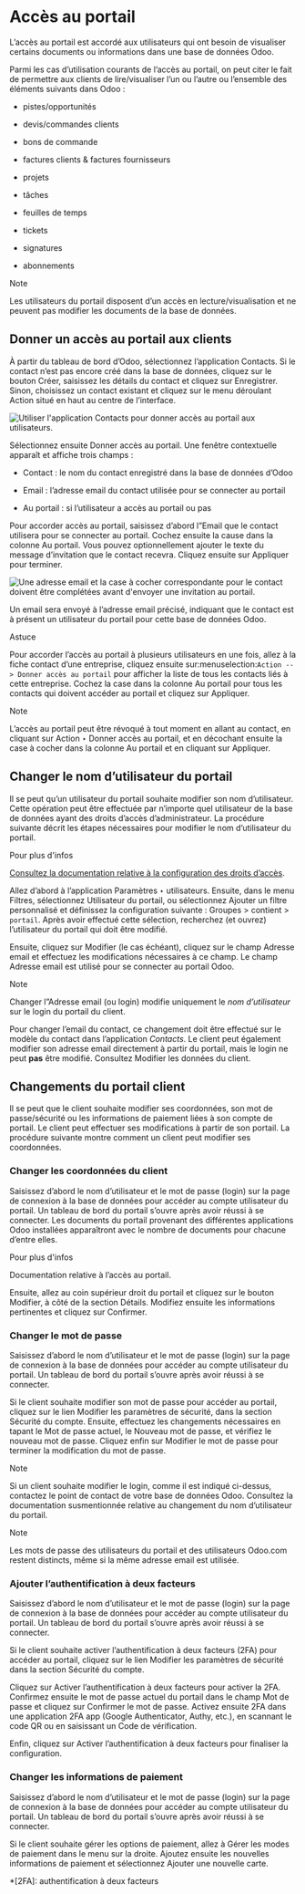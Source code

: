 # Accès au portail

L’accès au portail est accordé aux utilisateurs qui ont besoin de visualiser
certains documents ou informations dans une base de données Odoo.

Parmi les cas d’utilisation courants de l’accès au portail, on peut citer le
fait de permettre aux clients de lire/visualiser l’un ou l’autre ou l’ensemble
des éléments suivants dans Odoo :

  * pistes/opportunités

  * devis/commandes clients

  * bons de commande

  * factures clients & factures fournisseurs

  * projets

  * tâches

  * feuilles de temps

  * tickets

  * signatures

  * abonnements

Note

Les utilisateurs du portail disposent d’un accès en lecture/visualisation et
ne peuvent pas modifier les documents de la base de données.

## Donner un accès au portail aux clients

À partir du tableau de bord d’Odoo, sélectionnez l’application Contacts. Si le
contact n’est pas encore créé dans la base de données, cliquez sur le bouton
Créer, saisissez les détails du contact et cliquez sur Enregistrer. Sinon,
choisissez un contact existant et cliquez sur le menu déroulant Action situé
en haut au centre de l’interface.

![Utiliser l'application Contacts pour donner accès au portail aux
utilisateurs.](../../../_images/grant-portal-access.png)

Sélectionnez ensuite Donner accès au portail. Une fenêtre contextuelle
apparaît et affiche trois champs :

  * Contact : le nom du contact enregistré dans la base de données d’Odoo

  * Email : l’adresse email du contact utilisée pour se connecter au portail

  * Au portail : si l’utilisateur a accès au portail ou pas

Pour accorder accès au portail, saisissez d’abord l”Email que le contact
utilisera pour se connecter au portail. Cochez ensuite la cause dans la
colonne Au portail. Vous pouvez optionnellement ajouter le texte du message
d’invitation que le contact recevra. Cliquez ensuite sur Appliquer pour
terminer.

![Une adresse email et la case à cocher correspondante pour le contact doivent
être complétées avant d'envoyer une invitation au
portail.](../../../_images/add-contact-to-portal.png)

Un email sera envoyé à l’adresse email précisé, indiquant que le contact est à
présent un utilisateur du portail pour cette base de données Odoo.

Astuce

Pour accorder l’accès au portail à plusieurs utilisateurs en une fois, allez à
la fiche contact d’une entreprise, cliquez ensuite sur:menuselection:`Action
--> Donner accès au portail` pour afficher la liste de tous les contacts liés
à cette entreprise. Cochez la case dans la colonne Au portail pour tous les
contacts qui doivent accéder au portail et cliquez sur Appliquer.

Note

L’accès au portail peut être révoqué à tout moment en allant au contact, en
cliquant sur Action ‣ Donner accès au portail, et en décochant ensuite la case
à cocher dans la colonne Au portail et en cliquant sur Appliquer.

## Changer le nom d’utilisateur du portail

Il se peut qu’un utilisateur du portail souhaite modifier son nom
d’utilisateur. Cette opération peut être effectuée par n’importe quel
utilisateur de la base de données ayant des droits d’accès d’administrateur.
La procédure suivante décrit les étapes nécessaires pour modifier le nom
d’utilisateur du portail.

Pour plus d'infos

[Consultez la documentation relative à la configuration des droits
d’accès](access_rights.html).

Allez d’abord à l’application Paramètres ‣ utilisateurs. Ensuite, dans le menu
Filtres, sélectionnez Utilisateur du portail, ou sélectionnez Ajouter un
filtre personnalisé et définissez la configuration suivante : Groupes >
contient > `portail`. Après avoir effectué cette sélection, recherchez (et
ouvrez) l’utilisateur du portail qui doit être modifié.

Ensuite, cliquez sur Modifier (le cas échéant), cliquez sur le champ Adresse
email et effectuez les modifications nécessaires à ce champ. Le champ Adresse
email est utilisé pour se connecter au portail Odoo.

Note

Changer l”Adresse email (ou login) modifie uniquement le _nom d’utilisateur_
sur le login du portail du client.

Pour changer l’email du contact, ce changement doit être effectué sur le
modèle du contact dans l’application _Contacts_. Le client peut également
modifier son adresse email directement à partir du portail, mais le login ne
peut **pas** être modifié. Consultez Modifier les données du client.

## Changements du portail client

Il se peut que le client souhaite modifier ses coordonnées, son mot de
passe/sécurité ou les informations de paiement liées à son compte de portail.
Le client peut effectuer ses modifications à partir de son portail. La
procédure suivante montre comment un client peut modifier ses coordonnées.

### Changer les coordonnées du client

Saisissez d’abord le nom d’utilisateur et le mot de passe (login) sur la page
de connexion à la base de données pour accéder au compte utilisateur du
portail. Un tableau de bord du portail s’ouvre après avoir réussi à se
connecter. Les documents du portail provenant des différentes applications
Odoo installées apparaîtront avec le nombre de documents pour chacune d’entre
elles.

Pour plus d'infos

Documentation relative à l’accès au portail.

Ensuite, allez au coin supérieur droit du portail et cliquez sur le bouton
Modifier, à côté de la section Détails. Modifiez ensuite les informations
pertinentes et cliquez sur Confirmer.

### Changer le mot de passe

Saisissez d’abord le nom d’utilisateur et le mot de passe (login) sur la page
de connexion à la base de données pour accéder au compte utilisateur du
portail. Un tableau de bord du portail s’ouvre après avoir réussi à se
connecter.

Si le client souhaite modifier son mot de passe pour accéder au portail,
cliquez sur le lien Modifier les paramètres de sécurité, dans la section
Sécurité du compte. Ensuite, effectuez les changements nécessaires en tapant
le Mot de passe actuel, le Nouveau mot de passe, et vérifiez le nouveau mot de
passe. Cliquez enfin sur Modifier le mot de passe pour terminer la
modification du mot de passe.

Note

Si un client souhaite modifier le login, comme il est indiqué ci-dessus,
contactez le point de contact de votre base de données Odoo. Consultez la
documentation susmentionnée relative au changement du nom d’utilisateur du
portail.

Note

Les mots de passe des utilisateurs du portail et des utilisateurs Odoo.com
restent distincts, même si la même adresse email est utilisée.

### Ajouter l’authentification à deux facteurs

Saisissez d’abord le nom d’utilisateur et le mot de passe (login) sur la page
de connexion à la base de données pour accéder au compte utilisateur du
portail. Un tableau de bord du portail s’ouvre après avoir réussi à se
connecter.

Si le client souhaite activer l’authentification à deux facteurs (2FA) pour
accéder au portail, cliquez sur le lien Modifier les paramètres de sécurité
dans la section Sécurité du compte.

Cliquez sur Activer l’authentification à deux facteurs pour activer la 2FA.
Confirmez ensuite le mot de passe actuel du portail dans le champ Mot de passe
et cliquez sur Confirmer le mot de passe. Activez ensuite 2FA dans une
application 2FA app (Google Authenticator, Authy, etc.), en scannant le code
QR ou en saisissant un Code de vérification.

Enfin, cliquez sur Activer l’authentification à deux facteurs pour finaliser
la configuration.

### Changer les informations de paiement

Saisissez d’abord le nom d’utilisateur et le mot de passe (login) sur la page
de connexion à la base de données pour accéder au compte utilisateur du
portail. Un tableau de bord du portail s’ouvre après avoir réussi à se
connecter.

Si le client souhaite gérer les options de paiement, allez à Gérer les modes
de paiement dans le menu sur la droite. Ajoutez ensuite les nouvelles
informations de paiement et sélectionnez Ajouter une nouvelle carte.

  *[2FA]: authentification à deux facteurs

